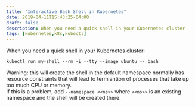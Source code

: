 ```yaml
---
title: "Interactive Bash Shell in Kubernetes"
date: 2019-04-11T15:43:25-04:00
draft: false
description: When you need a quick shell in your Kubernetes cluster
tags: [kubernetes,k8s,kubectl]
---
```


When you need a quick shell in your Kubernetes cluster:
```
kubectl run my-shell --rm -i --tty --image ubuntu -- bash
```

Warning: this will create the shell in the default namespace normally 
has resource constraints that will lead to termiantion of processes
that take up too much CPU or memory.\
If this is a problem, add `--namespace <<ns>>` where `<<ns>>` is an 
existing namespace and the shell will be created there.
